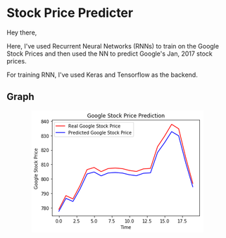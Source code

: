# Stock Price Predicter

Hey there,

Here, I've used Recurrent Neural Networks (RNNs) to train on the Google Stock Prices and then used the NN to predict Google's Jan, 2017 stock prices.

For training RNN, I've used Keras and Tensorflow as the backend.

## Graph


<p align="center">
<img src="graphPrediction.png">
</p>
